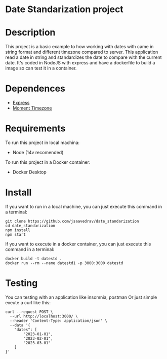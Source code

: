 # Date Standarization project

# Description
This project is a basic example to how working with dates with came in string format and different timezone compared to server. This application read a date in string and standardizes the date to compare with the current date. It's coded in NodeJS with express and have a dockerfile to build a image so can test it in a container.

# Dependences
* [Express](https://github.com/expressjs/express)
* [Moment Timezone](https://github.com/moment/moment-timezone)

# Requirements
To run this project in local machina:
* Node (14v recomended)

To run this project in a Docker container:
* Docker Desktop

# Install
If you want to run in a local machine, you can just execute this command in a terminal:
```
git clone https://github.com/jsaavedrav/date_standarization
cd date_standarization
npm install
npm start
```

If you want to execute in a docker container, you can just execute this command in a terminal:
```
docker build -t datestd .
docker run --rm --name datestd1 -p 3000:3000 datestd
```

# Testing
You can testing with an application like insomnia, postman Or just simple exeute a curl like this:
```
curl --request POST \
  --url http://localhost:3000/ \
  --header 'Content-Type: application/json' \
  --data '{
	"dates": [
		"2023-01-01",
		"2023-02-01",
		"2023-03-01"
	]
}'
```

